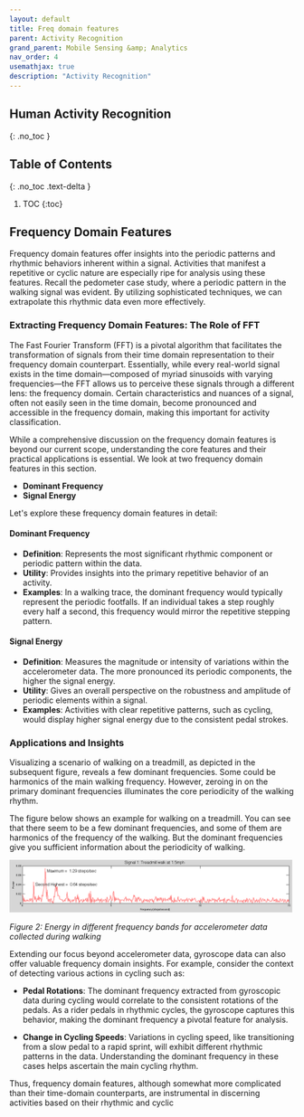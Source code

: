 ```yaml
---
layout: default
title: Freq domain features
parent: Activity Recognition
grand_parent: Mobile Sensing &amp; Analytics
nav_order: 4
usemathjax: true
description: "Activity Recognition"
---
```

## Human Activity Recognition
{: .no_toc }

## Table of Contents
{: .no_toc .text-delta }

1. TOC
{:toc}

## Frequency Domain Features

Frequency domain features offer insights into the periodic patterns and rhythmic behaviors inherent within a signal. Activities that manifest a repetitive or cyclic nature are especially ripe for analysis using these features. Recall the pedometer case study, where a periodic pattern in the walking signal was evident. By utilizing sophisticated techniques, we can extrapolate this rhythmic data even more effectively.

### Extracting Frequency Domain Features: The Role of FFT

The Fast Fourier Transform (FFT) is a pivotal algorithm that facilitates the transformation of signals from their time domain representation to their frequency domain counterpart. Essentially, while every real-world signal exists in the time domain—composed of myriad sinusoids with varying frequencies—the FFT allows us to perceive these signals through a different lens: the frequency domain. Certain characteristics and nuances of a signal, often not easily seen in the time domain, become pronounced and accessible in the frequency domain, making this important for activity classification.

While a comprehensive discussion on the frequency domain features is beyond our current scope, understanding the core features and their practical applications is essential. We look at two frequency domain features in this section.
- **Dominant Frequency**
- **Signal Energy**

Let's explore these frequency domain features in detail:

#### Dominant Frequency

- **Definition**: Represents the most significant rhythmic component or periodic pattern within the data. 
- **Utility**: Provides insights into the primary repetitive behavior of an activity.
- **Examples**: In a walking trace, the dominant frequency would typically represent the periodic footfalls. If an individual takes a step roughly every half a second, this frequency would mirror the repetitive stepping pattern.

####  Signal Energy

- **Definition**: Measures the magnitude or intensity of variations within the accelerometer data. The more pronounced its periodic components, the higher the signal energy.
- **Utility**: Gives an overall perspective on the robustness and amplitude of periodic elements within a signal.
- **Examples**: Activities with clear repetitive patterns, such as cycling, would display higher signal energy due to the consistent pedal strokes.

### Applications and Insights

Visualizing a scenario of walking on a treadmill, as depicted in the subsequent figure, reveals a few dominant frequencies. Some could be harmonics of the main walking frequency. However, zeroing in on the primary dominant frequencies illuminates the core periodicity of the walking rhythm.

The figure below shows an example for walking on a treadmill. You can see that there seem to be a few dominant frequencies, and some of them are harmonics of the frequency of the walking. But the dominant frequencies give you sufficient information about the periodicity of walking.

 <img src="images/image3.png" alt="drawing" width="500"/>

_Figure 2: Energy in different frequency bands for accelerometer data collected during walking_

Extending our focus beyond accelerometer data, gyroscope data can also offer valuable frequency domain insights. For example, consider the context of detecting various actions in cycling such as:

- **Pedal Rotations**: The dominant frequency extracted from gyroscopic data during cycling would correlate to the consistent rotations of the pedals. As a rider pedals in rhythmic cycles, the gyroscope captures this behavior, making the dominant frequency a pivotal feature for analysis.
  
- **Change in Cycling Speeds**: Variations in cycling speed, like transitioning from a slow pedal to a rapid sprint, will exhibit different rhythmic patterns in the data. Understanding the dominant frequency in these cases helps ascertain the main cycling rhythm.

Thus, frequency domain features, although somewhat more complicated than their time-domain counterparts, are instrumental in discerning activities based on their rhythmic and cyclic 
